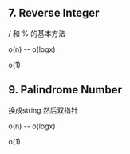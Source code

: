 ## 7. Reverse Integer

/ 和 % 的基本方法

o(n)  -- o(logx)

o(1)

## 9. Palindrome Number

换成string 然后双指针

o(n)  -- o(logx)

o(1)



